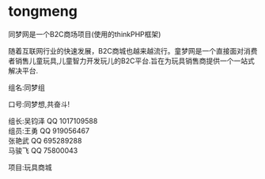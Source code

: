 # tongmeng
同梦网是一个B2C商场项目(使用的thinkPHP框架)

随着互联网行业的快速发展，B2C商城也越来越流行。童梦网是一个直接面对消费者销售儿童玩具,儿童智力开发玩儿的B2C平台.旨在为玩具销售商提供一个一站式解决平台.

组名:同梦组

口号:同梦想,共奋斗!

组长:吴钧泽   QQ  1017109588</br>
组员:王勇     QQ   919056467</br>
     张艳武   QQ   695289288</br>
     马骏飞   QQ    75800043</br>
     

项目:玩具商城
